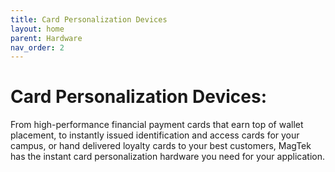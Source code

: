 ```yaml
---
title: Card Personalization Devices
layout: home
parent: Hardware
nav_order: 2
---
```


# Card Personalization Devices:

From high-performance financial payment cards that earn top of wallet placement, to instantly issued identification and access cards for your campus, or hand delivered loyalty cards to your best customers, MagTek has the instant card personalization hardware you need for your application.